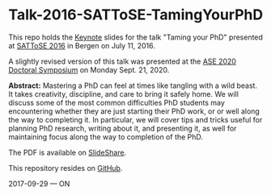 # Talk-2016-SATToSE-TamingYourPhD

This repo holds the [Keynote](https://en.wikipedia.org/wiki/Keynote_(presentation_software)) slides for the talk "Taming your PhD" presented at [SATToSE 2016](http://sattose.org/2016/) in Bergen on July 11, 2016.

A slightly revised version of this talk was presented at the [ASE 2020 Doctoral Symposium](https://conf.researchr.org/track/ase-2020/ase-2020-doctoral-symposium) on Monday Sept. 21, 2020.

**Abstract:** Mastering a PhD can feel at times like tangling with a wild beast. It takes creativity, discipline, and care to bring it safely home. We will discuss some of the most common difficulties PhD students may encountering whether they are just starting their PhD work, or or well along the way to completing it. In particular, we will cover tips and tricks useful for planning PhD research, writing about it, and presenting it, as well for maintaining focus along the way to completion of the PhD.

The PDF is available on [SlideShare](https://www.slideshare.net/onierstrasz/taming-your-phd).

This repository resides on [GitHub](https://github.com/onierstrasz/Talk-2016-SATToSE-TamingYourPhD).

2017-09-29 — ON
